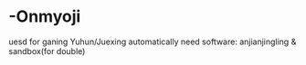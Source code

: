 # -Onmyoji
uesd for ganing Yuhun/Juexing automatically
need software: anjianjingling & sandbox(for double)

